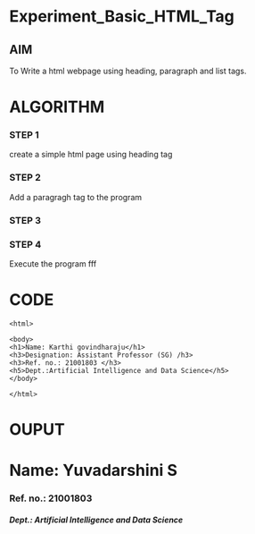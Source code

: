 # Experiment_Basic_HTML_Tag

## AIM
To Write a html webpage using heading, paragraph and list tags.

# ALGORITHM
### STEP 1
create a simple html page using heading tag
### STEP 2
Add a paragragh tag to the program
### STEP 3

### STEP 4
Execute the program fff

# CODE
~~~<!DOCTYPE html>
<html>

<body>
<h1>Name: Karthi govindharaju</h1>
<h3>Designation: Assistant Professor (SG) /h3>
<h3>Ref. no.: 21001803 </h3>
<h5>Dept.:Artificial Intelligence and Data Science</h5>
</body>

</html>
~~~
# OUPUT
<html>
<body>
<h1>Name: Yuvadarshini S </h1>
<h3>Ref. no.: 21001803 </h3>
<h5>Dept.: Artificial Intelligence and Data Science</h5>
</body>
</html>
